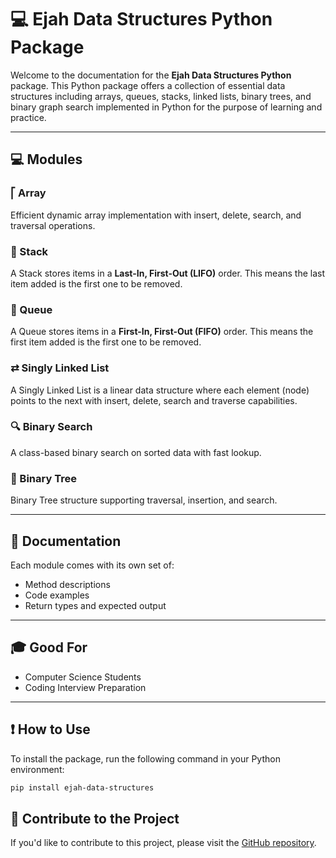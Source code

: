 
# &#128187; Ejah Data Structures Python Package

Welcome to the documentation for the **Ejah Data Structures Python** package. This Python package offers a collection of essential data structures including arrays, queues, stacks, linked lists, binary trees, and binary graph search implemented in Python for the purpose of learning and practice.

---

## &#x1F4BB; Modules

### &#x23A1; Array
Efficient dynamic array implementation with insert, delete, search, and traversal operations.

###  &#x1F4D2; Stack
A Stack stores items in a **Last-In, First-Out (LIFO)** order. This means the last item added is the first one to be removed.

### &#x1F4F2; Queue
A Queue stores items in a **First-In, First-Out (FIFO)** order. This means the first item added is the first one to be removed.

### &#x21C4; Singly Linked List
A Singly Linked List is a linear data structure where each element (node) points to the next with insert, delete, search and traverse capabilities.

### &#x1F50D; Binary Search
A class-based binary search on sorted data with fast lookup.

### &#x1F332; Binary Tree
Binary Tree structure supporting traversal, insertion, and search.

---

## &#128214; Documentation

Each module comes with its own set of:

- Method descriptions
- Code examples
- Return types and expected output

---

## &#127891; Good For

- Computer Science Students
- Coding Interview Preparation

---

## &#x2757; How to Use

To install the package, run the following command in your Python environment:

```bash
pip install ejah-data-structures
```

## &#x1F91D; Contribute to the Project

If you'd like to contribute to this project, please visit the [GitHub repository](https://github.com/EjahDil/data-structures-python).



